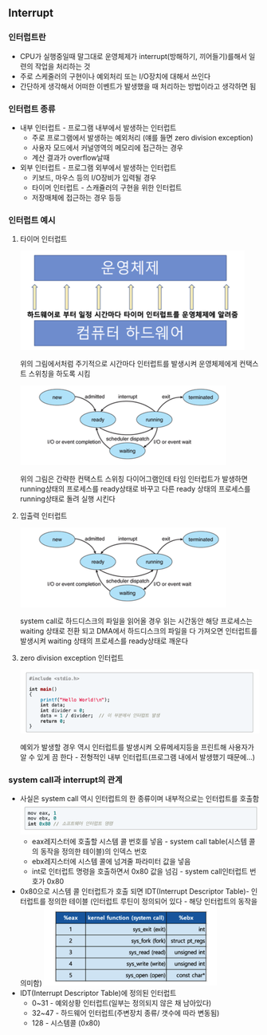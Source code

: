 ## Interrupt

### 인터럽트란
* CPU가 실행중일때 말그대로 운영체제가 interrupt(방해하기, 끼어들기)를해서 일련의 작업을 처리하는 것
* 주로 스케줄러의 구현이나 예외처리 또는 I/O장치에 대해서 쓰인다
* 간단하게 생각해서 어떠한 이벤트가 발생했을 때 처리하는 방법이라고 생각하면 됨

### 인터럽트 종류
* 내부 인터럽트 - 프로그램 내부에서 발생하는 인터럽트
    * 주로 프로그램에서 발생하는 예외처리 (얘를 들면 zero division exception)
    * 사용자 모드에서 커널영역의 메모리에 접근하는 경우
    * 계산 결과가 overflow날때
* 외부 인터럽트 - 프로그램 외부에서 발생하는 인터럽트
    * 키보드, 마우스 등의 I/O장비가 입력될 경우
    * 타이머 인터럽트 - 스캐쥴러의 구현을 위한 인터럽트
    * 저장매체에 접근하는 경우 등등

### 인터럽트 예시
1. 타이머 인터럽트
   

    ![타이머 인터럽트](image/time-interrupt.png)
    
    위의 그림에서처럼 주기적으로 시간마다 인터럽트를 발생시켜 운영체제에게 컨택스트 스위칭을 하도록 시킴

    ![타이머 인터럽트](image/context-switching.png)
    
    위의 그림은 간략한 컨택스트 스위칭 다이어그램인데 타임 인터럽트가 발생하면  running상태의 프로세스를 ready상태로 바꾸고 다른 ready 상태의 프로세스를 running상태로 돌려 실행 시킨다
  
    

2. 입출력 인터럽트
    
    ![타이머 인터럽트](image/context-switching.png)

    system call로 하드디스크의 파일을 읽어올 경우 읽는 시간동안 해당 프로세스는 waiting 상태로 전환 되고 DMA에서 하드디스크의 파일을 다 가져오면 인터럽트를 발생시켜 waiting 상태의 프로세스를 ready상태로 깨운다

3. zero division exception 인터럽트
    
    ![예외처리 인터럽트](image/zero-division.png)

    예외가 발생할 경우 역시 인터럽트를 발생시켜 오류메세지등을 프린트해 사용자가 알 수 있게 끔 한다 - 전형적인 내부 인터럽트(프로그램 내에서 발생했기 때문에...)

### system call과 interrupt의 관계
* 사실은 system call 역시 인터럽트의 한 종류이며 내부적으로는 인터럽트를 호출함
![시스템콜의 내부동작](image/system-call.png)
    * eax레지스터에 호출할 시스템 콜 번호를 넣음 - system call table(시스템 콜의 동작을 정의한 테이블)의 인덱스 번호
    * ebx레지스터에 시스템 콜에 넘겨줄 파라미터 값을 넣음
    * int로 인터럽트 명령을 호출하면서 0x80 값을 넘김 - system call인터럽트 번호가 0x80
* 0x80으로 시스템 콜 인터럽트가 호출 되면 IDT(Interrupt Descriptor Table)- 인터럽트를 정의한 테이블 (인터럽트 루틴이 정의되어 있다 - 해당 인터럽트의 동작을 의미함)
  ![시스템콜의 내부동작](image/IDT.png)
* IDT(Interrupt Descriptor Table)에 정의된 인터럽트
    * 0~31 - 예외상황 인터럽트(일부는 정의되지 않은 채 남아있다)
    * 32~47 - 하드웨어 인터럽트(주변장치 종류/ 갯수에 따라 변동됨)
    * 128 - 시스템콜 (0x80)